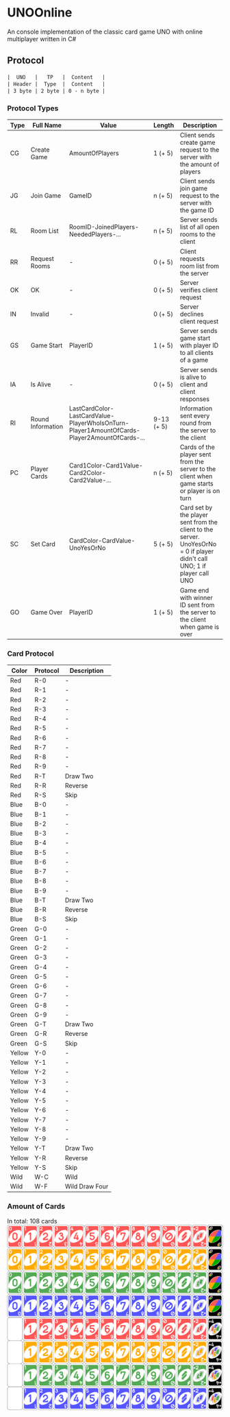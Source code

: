 # UNOOnline #
An console implementation of the classic card game UNO with online multiplayer written in C#

## Protocol ##
```
|  UNO   |   TP   |  Content   |
| Header |  Type  |  Content   |
| 3 byte | 2 byte | 0 - n byte |
```

### Protocol Types ###

| Type | Full Name | Value | Length | Description |
| ---- | --------- | ----- | ------ | ----------- |
| CG | Create Game | AmountOfPlayers | 1 (+ 5) | Client sends create game request to the server with the amount of players |
| JG | Join Game | GameID | n (+ 5) | Client sends join game request to the server with the game ID |
| RL | Room List | RoomID-JoinedPlayers-NeededPlayers-... | n (+ 5) | Server sends list of all open rooms to the client |
| RR | Request Rooms | - | 0 (+ 5) | Client requests room list from the server |
| OK | OK | - | 0 (+ 5) | Server verifies client request |
| IN | Invalid | - | 0 (+ 5) | Server declines client request |
| GS | Game Start | PlayerID | 1 (+ 5) | Server sends game start with player ID to all clients of a game |
| IA | Is Alive | - | 0 (+ 5) | Server sends is alive to client and client responses |
| RI | Round Information | LastCardColor-LastCardValue-PlayerWhoIsOnTurn-Player1AmountOfCards-Player2AmountOfCards-... | 9-13 (+ 5) | Information sent every round from the server to the client |
| PC | Player Cards | Card1Color-Card1Value-Card2Color-Card2Value-... | n (+ 5) | Cards of the player sent from the server to the client when game starts or player is on turn |
| SC | Set Card | CardColor-CardValue-UnoYesOrNo | 5 (+ 5) | Card set by the player sent from the client to the server. UnoYesOrNo = 0 if player didn't call UNO; 1 if player call UNO |
| GO | Game Over | PlayerID | 1 (+ 5) | Game end with winner ID sent from the server to the client when game is over |

### Card Protocol ###
| Color | Protocol | Description |
| ----- | -------- | ----------- |
| Red | R-0 | - |
| Red | R-1 | - |
| Red | R-2 | - |
| Red | R-3 | - |
| Red | R-4 | - |
| Red | R-5 | - |
| Red | R-6 | - |
| Red | R-7 | - |
| Red | R-8 | - |
| Red | R-9 | - |
| Red | R-T | Draw Two |
| Red | R-R | Reverse |
| Red | R-S | Skip |
| Blue | B-0 | - |
| Blue | B-1 | - |
| Blue | B-2 | - |
| Blue | B-3 | - |
| Blue | B-4 | - |
| Blue | B-5 | - |
| Blue | B-6 | - |
| Blue | B-7 | - |
| Blue | B-8 | - |
| Blue | B-9 | - |
| Blue | B-T | Draw Two |
| Blue | B-R | Reverse |
| Blue | B-S | Skip |
| Green | G-0 | - |
| Green | G-1 | - |
| Green | G-2 | - |
| Green | G-3 | - |
| Green | G-4 | - |
| Green | G-5 | - |
| Green | G-6 | - |
| Green | G-7 | - |
| Green | G-8 | - |
| Green | G-9 | - |
| Green | G-T | Draw Two |
| Green | G-R | Reverse |
| Green | G-S | Skip |
| Yellow | Y-0 | - |
| Yellow | Y-1 | - |
| Yellow | Y-2 | - |
| Yellow | Y-3 | - |
| Yellow | Y-4 | - |
| Yellow | Y-5 | - |
| Yellow | Y-6 | - |
| Yellow | Y-7 | - |
| Yellow | Y-8 | - |
| Yellow | Y-9 | - |
| Yellow | Y-T | Draw Two |
| Yellow | Y-R | Reverse |
| Yellow | Y-S | Skip |
| Wild | W-C | Wild |
| Wild | W-F | Wild Draw Four |

### Amount of Cards ###
In total: 108 cards
![picture alt](https://raw.githubusercontent.com/JulianG97/UNOOnline/master/UNO%20Card%20Deck.png "UNO Card Deck")
